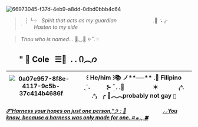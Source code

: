![66973045-f37d-4eb9-a8dd-0dbd0bbb4c64](https://github.com/user-attachments/assets/948ace70-4351-4978-af62-369eac0e0c12) 

> &nbsp;&nbsp;&nbsp;┆ ╰⊹&nbsp;&nbsp;&nbsp;_Spirit that acts as my guardian_
 >&nbsp;&nbsp;&nbsp;&nbsp;&nbsp;&nbsp;&nbsp;&nbsp;&nbsp;&nbsp;&nbsp;&nbsp;&nbsp;&nbsp;&nbsp;&nbsp;&nbsp;&nbsp;&nbsp;&nbsp;&nbsp;&nbsp;&nbsp;&nbsp;.🌿 ݁ ˖╭ ࣪&nbsp;&nbsp;&nbsp;&nbsp;&nbsp;&nbsp;&nbsp;&nbsp;&nbsp;_Hasten to my side_

>_Thou who is named..._ 🌸◡🐇 ୭ ˚. ᵎᵎ

## &nbsp;&nbsp;&nbsp;&nbsp;&nbsp;&nbsp; " 📼&nbsp;Cole&nbsp;&nbsp;&nbsp;☰🎸&nbsp;&nbsp;. . Ი︵𐑼 

| ![0a07e957-8f8e-4117-9c5b-37c414b4686f](https://github.com/user-attachments/assets/ba8a57ec-48eb-42df-a2b8-87c34bcf2138) | ꒰ He/him ꒱📚 ノ**──** .💫  Filipino ˎˊ˗&nbsp;&nbsp;&nbsp;&nbsp;&nbsp;&nbsp;&nbsp;&nbsp;&nbsp; ⊱  ۫ ׅ  . .🌃&nbsp;&nbsp;&nbsp;&nbsp;&nbsp;&nbsp;&nbsp;&nbsp;&nbsp;&nbsp;&nbsp;&nbsp;&nbsp;&nbsp;&nbsp;&nbsp;&nbsp;&nbsp;✶&nbsp;&nbsp;&nbsp;&nbsp;&nbsp;&nbsp;&nbsp;&nbsp;&nbsp;&nbsp;&nbsp;&nbsp;&nbsp;₍ᐢ. .ᐢ₎&nbsp;&nbsp;&nbsp;╭ 🌻︵︵probably not gay `🥞` | 
|------------------------|-----------------------------------------------------------------------|

[**_𝜗"Harness your hopes on just one person,"੭﹕🍥_**](https://youtu.be/DrBJhi0RNvk?si=4QZVVDm9jd_rw3w-)
&nbsp;&nbsp;&nbsp;&nbsp;&nbsp;&nbsp;&nbsp;&nbsp;&nbsp;&nbsp;&nbsp;&nbsp;&nbsp;&nbsp;&nbsp;&nbsp;&nbsp;&nbsp;&nbsp;&nbsp;&nbsp;&nbsp;&nbsp;&nbsp;[**_⸝⸝You know, because a harness was only made for one. ⌗ ๑ ., 🍀_**](https://youtu.be/DrBJhi0RNvk?si=4QZVVDm9jd_rw3w-)
